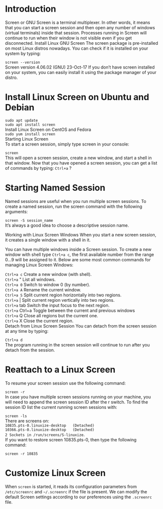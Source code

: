 # Introduction
Screen or GNU Screen is a terminal multiplexer. In other words, it means that you can start a screen session and then open any number of windows (virtual terminals) inside that session. Processes running in Screen will continue to run when their window is not visible even if you get disconnected.
Install Linux GNU Screen
The screen package is pre-installed on most Linux distros nowadays. You can check if it is installed on your system by typing:

`screen --version`  
Screen version 4.06.02 (GNU) 23-Oct-17
If you don’t have screen installed on your system, you can easily install it using the package manager of your distro.

# Install Linux Screen on Ubuntu and Debian
`sudo apt update`  
`sudo apt install screen`  
Install Linux Screen on CentOS and Fedora  
`sudo yum install screen`  
Starting Linux Screen  
To start a screen session, simply type screen in your console:

`screen`  
This will open a screen session, create a new window, and start a shell in that window.
Now that you have opened a screen session, you can get a list of commands by typing:
`Ctrl+a` ?

# Starting Named Session
Named sessions are useful when you run multiple screen sessions. To create a named session, run the screen command with the following arguments:

`screen -S session_name`  
It’s always a good idea to choose a descriptive session name.

Working with Linux Screen Windows
When you start a new screen session, it creates a single window with a shell in it.

You can have multiple windows inside a Screen session.
To create a new window with shell type `Ctrl+a c`, the first available number from the range 0...9 will be assigned to it.
Below are some most common commands for managing Linux Screen Windows:

`Ctrl+a c` Create a new window (with shell).  
`Ctrl+a` " List all windows.  
`Ctrl+a 0` Switch to window 0 (by number).  
`Ctrl+a A` Rename the current window.  
`Ctrl+a S` Split current region horizontally into two regions.  
`Ctrl+a` | Split current region vertically into two regions.  
`Ctrl+a` tab Switch the input focus to the next region.  
`Ctrl+a` Ctrl+a Toggle between the current and previous windows  
`Ctrl+a` Q Close all regions but the current one.  
`Ctrl+a` X Close the current region.  
Detach from Linux Screen Session
You can detach from the screen session at any time by typing:

`Ctrl+a d`  
The program running in the screen session will continue to run after you detach from the session.

# Reattach to a Linux Screen
To resume your screen session use the following command:

`screen -r`  
In case you have multiple screen sessions running on your machine, you will need to append the screen session ID after the r switch.
To find the session ID list the current running screen sessions with:

`screen -ls`  
There are screens on:  
    `10835.pts-0.linuxize-desktop   (Detached)`  
    `10366.pts-0.linuxize-desktop   (Detached)`   
`2 Sockets in /run/screens/S-linuxize`.  
If you want to restore screen 10835.pts-0, then type the following command:

`screen -r 10835`  
# Customize Linux Screen
When `screen` is started, it reads its configuration parameters from `/etc/screenrc` and `~/.screenrc` if the file is present. We can modify the default Screen settings according to our preferences using the `.screenrc` file.
